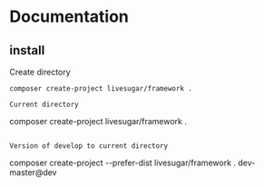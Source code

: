 # Documentation

## install

Create directory 
```
composer create-project livesugar/framework .

Current directory
```
composer create-project livesugar/framework .
```

Version of develop to current directory
```
composer create-project --prefer-dist  livesugar/framework . dev-master@dev
```
